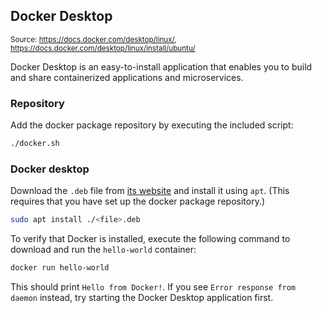 ## Docker Desktop

<small>Source: https://docs.docker.com/desktop/linux/, https://docs.docker.com/desktop/linux/install/ubuntu/</small>

Docker Desktop is an easy-to-install application that enables you to build and share containerized applications and microservices.

### **Repository**

Add the docker package repository by executing the included script:

```bash
./docker.sh
```

### **Docker desktop**

Download the `.deb` file from [its website](https://docs.docker.com/desktop/linux/install/) and install it using `apt`. (This requires that you have set up the docker package repository.)

```bash
sudo apt install ./<file>.deb
```

To verify that Docker is installed, execute the following command to download and run the `hello-world` container:

```bash
docker run hello-world
```

This should print `Hello from Docker!`. If you see `Error response from daemon` instead, try starting the Docker Desktop application first.

